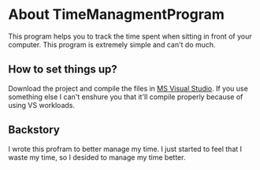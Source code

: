 # About TimeManagmentProgram
This program helps you to track the time spent when sitting in front of your computer. This program is extremely simple and can't do much.
## How to set things up?
Download the project and compile the files in [MS Visual Studio](https://visualstudio.microsoft.com). If you use something else I can't enshure you that it'll compile properly because of using VS workloads.
## Backstory
I wrote this profram to better manage my time. I just started to feel that I waste my time, so I desided to manage my time better. 

